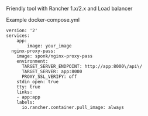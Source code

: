 
Friendly tool with Rancher 1.x/2.x and Load balancer

Example docker-compose.yml
```
version: '2'
services:
	app:
		image: your_image
  nginx-proxy-pass:
    image: sponk/nginx-proxy-pass
    environment:
      TARGET_SERVER_ENDPOINT: http://app:8000\/api\/
      TARGET_SERVER: app:8000
      PROXY_SSL_VERIFY: off
    stdin_open: true
    tty: true
    links:
    - app:app
    labels:
      io.rancher.container.pull_image: always
```